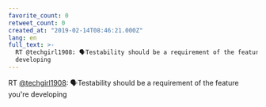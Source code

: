 ```yaml
---
favorite_count: 0
retweet_count: 0
created_at: "2019-02-14T08:46:21.000Z"
lang: en
full_text: >-
  RT @techgirl1908: 🗣Testability should be a requirement of the feature you're
  developing
---
```


RT [@techgirl1908](https://twitter.com/techgirl1908): 🗣Testability should be a
requirement of the feature you're developing
